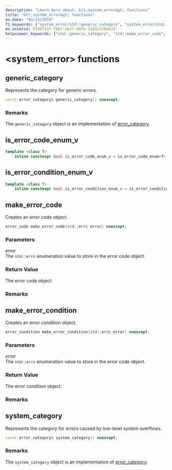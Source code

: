 ```yaml
---
description: "Learn more about: &lt;system_error&gt; functions"
title: "&lt;system_error&gt; functions"
ms.date: "03/15/2019"
f1_keywords: ["system_error/std::generic_category", "system_error/std::make_error_code", "system_error/std::make_error_condition", "system_error/std::system_category"]
ms.assetid: 57d6f15f-f0b7-4e2f-80fe-31d3c320ee33
helpviewer_keywords: ["std::generic_category", "std::make_error_code", "std::make_error_condition", "std::system_category"]
---
```

# &lt;system_error&gt; functions

## <a name="generic_category"></a> generic_category

Represents the category for generic errors.

```cpp
const error_category& generic_category() noexcept;
```

### Remarks

The `generic_category` object is an implementation of [error_category](../standard-library/error-category-class.md).

## <a name="is_error_code_enum_v"></a> is_error_code_enum_v

```cpp
template <class T>
    inline constexpr bool is_error_code_enum_v = is_error_code_enum<T>::value;
```

## <a name="is_error_condition_enum_v"></a> is_error_condition_enum_v

```cpp
template <class T>
    inline constexpr bool is_error_condition_enum_v = is_error_condition_enum<T>::value;
```

## <a name="make_error_code"></a> make_error_code

Creates an error code object.

```cpp
error_code make_error_code(std::errc error) noexcept;
```

### Parameters

*error*\
The `std::errc` enumeration value to store in the error code object.

### Return Value

The error code object.

### Remarks

## <a name="make_error_condition"></a> make_error_condition

Creates an error condition object.

```cpp
error_condition make_error_condition(std::errc error) noexcept;
```

### Parameters

*error*\
The `std::errc` enumeration value to store in the error code object.

### Return Value

The error condition object.

### Remarks

## <a name="system_category"></a> system_category

Represents the category for errors caused by low-level system overflows.

```cpp
const error_category& system_category() noexcept;
```

### Remarks

The `system_category` object is an implementation of [error_category](../standard-library/error-category-class.md).
